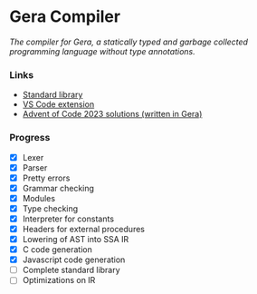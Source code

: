 # Gera Compiler

*The compiler for Gera, a statically typed and garbage collected programming language without type annotations.*

### Links

- [Standard library](https://github.com/typesafeschwalbe/gerastd)
- [VS Code extension](https://github.com/typesafeschwalbe/vscode-gera)
- [Advent of Code 2023 solutions (written in Gera)](https://github.com/typesafeschwalbe/gera-aoc)

### Progress

- [x] Lexer
- [x] Parser
- [x] Pretty errors
- [x] Grammar checking
- [x] Modules
- [x] Type checking
- [x] Interpreter for constants
- [x] Headers for external procedures
- [x] Lowering of AST into SSA IR
- [x] C code generation
- [x] Javascript code generation
- [ ] Complete standard library
- [ ] Optimizations on IR